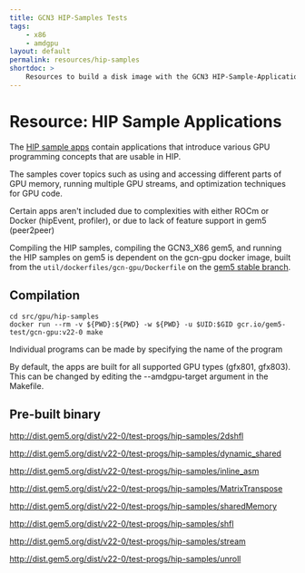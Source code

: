 ```yaml
---
title: GCN3 HIP-Samples Tests
tags:
    - x86
    - amdgpu
layout: default
permalink: resources/hip-samples
shortdoc: >
    Resources to build a disk image with the GCN3 HIP-Sample-Applications workloads.
---
```


# Resource: HIP Sample Applications

The [HIP sample apps](
https://github.com/ROCm-Developer-Tools/HIP/tree/roc-1.6.0/samples) contain
applications that introduce various GPU programming concepts that are usable
in HIP.

The samples cover topics such as using and accessing different parts of GPU
memory, running multiple GPU streams, and optimization techniques for GPU code.

Certain apps aren't included due to complexities with either ROCm or Docker
(hipEvent, profiler), or due to lack of feature support in gem5 (peer2peer)

Compiling the HIP samples, compiling the GCN3_X86 gem5, and running the HIP samples on gem5 is dependent on the gcn-gpu docker image, built from the `util/dockerfiles/gcn-gpu/Dockerfile` on the [gem5 stable branch](https://gem5.googlesource.com/public/gem5/+/refs/heads/stable).

## Compilation

```
cd src/gpu/hip-samples
docker run --rm -v ${PWD}:${PWD} -w ${PWD} -u $UID:$GID gcr.io/gem5-test/gcn-gpu:v22-0 make
```

Individual programs can be made by specifying the name of the program

By default, the apps are built for all supported GPU types (gfx801, gfx803).
This can be changed by editing the --amdgpu-target argument in the Makefile.

## Pre-built binary

<http://dist.gem5.org/dist/v22-0/test-progs/hip-samples/2dshfl>

<http://dist.gem5.org/dist/v22-0/test-progs/hip-samples/dynamic_shared>

<http://dist.gem5.org/dist/v22-0/test-progs/hip-samples/inline_asm>

<http://dist.gem5.org/dist/v22-0/test-progs/hip-samples/MatrixTranspose>

<http://dist.gem5.org/dist/v22-0/test-progs/hip-samples/sharedMemory>

<http://dist.gem5.org/dist/v22-0/test-progs/hip-samples/shfl>

<http://dist.gem5.org/dist/v22-0/test-progs/hip-samples/stream>

<http://dist.gem5.org/dist/v22-0/test-progs/hip-samples/unroll>
